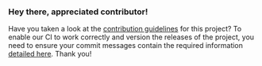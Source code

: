 ### Hey there, appreciated contributor!

Have you taken a look at the [contribution guidelines](../CONTRIBUTING.md) for this project? To enable our CI to work correctly and version the releases of the project, you need to ensure your commit messages contain the required information [detailed here](../CONTRIBUTING.md). Thank you!
